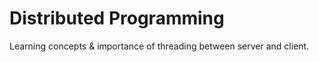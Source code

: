 # Distributed Programming

Learning concepts & importance of threading between server and client.  
